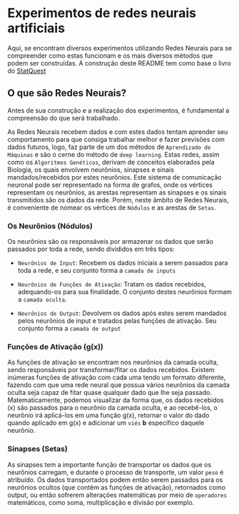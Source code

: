 # Experimentos de redes neurais artificiais

Aqui, se encontram diversos experimentos utilizando Redes Neurais para se compreender como estas funcionam e os mais diversos métodos que podem ser construídas.
A construção deste README tem como base o livro do [StatQuest](https://statquest.org/statquest-store/ "StatQuest Store")

## O que são Redes Neurais?

Antes de sua construção e a realização dos experimentos, é fundamental a compreensão do que será trabalhado. 

As Redes Neurais recebem dados e com estes dados tentam aprender seu comportamento para que consiga trabalhar melhor e fazer previsões com dados futuros, logo, faz parte de um dos métodos de `Aprendizado de Máquinas` e são o cerne do método de `deep learning`.
Estas redes, assim como os `Algoritmos Genéticos`, derivam de conceitos elaborados pela Biologia, os quais envolvem neurônios, sinapses e sinais mandados/recebidos por estes neurônios. Este sistema de comunicação neuronal pode ser representado na forma de grafos, onde os vértices representam os neurônios, as arestas representam as sinapses e os sinais transmitidos são os dados da rede. Porém, neste âmbito de Redes Neurais, é conveniente de nomear os vértices de `Nódulos` e as arestas de `Setas`.

### Os Neurônios (Nódulos)

Os neurônios são os responsáveis por armazenar os dados que serão passados por toda a rede, sendo divididos em três tipos:

- `Neurônios de Input`: Recebem os dados iniciais a serem passados para toda a rede, e seu conjunto forma a `camada de inputs`

- `Neurônios de Funções de Ativação`: Tratam os dados recebidos, adequando-os para sua finalidade. O conjunto destes neurônios formam a `camada oculta`.

- `Neurônios de Output`: Devolvem os dados após estes serem mandados pelos neurônios de input e tratados pelas funções de ativação. Seu conjunto forma a `camada de output`

### Funções de Ativação (g(x))

As funções de ativação se encontram nos neurônios da camada oculta, sendo responsáveis por transformar/fitar os dados recebidos. Existem inúmeras funções de ativação com cada uma tendo um formato diferente, fazendo com que uma rede neural que possua vários neurônios da camada oculta seja capaz de fitar quase qualquer dado que lhe seja passado.
Matematicamente, podemos visualizar da forma que, os dados recebidos (x) são passados para o neurônio da camada oculta, e ao recebê-los, o neurônio irá aplicá-los em uma função g(x), retornar o valor do dado quando aplicado em g(x) e adicionar um `viés` **b** específico daquele neurônio.

### Sinapses (Setas)

As sinapses tem a importante função de transportar os dados que os neurônios carregam, e durante o processo de transporte, um valor `peso` é atribuído. Os dados transportados podem então serem passados para os neurônios ocultos (que contém as funções de ativação), retornados como output, ou então sofrerem alterações matemáticas por meio de `operadores` matemáticos, como soma, multiplicação e divisão por exemplo.

